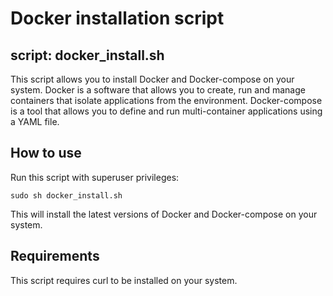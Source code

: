 # Docker installation script
## script: docker_install.sh

This script allows you to install Docker and Docker-compose on your system. Docker is a software that allows you to create, run and manage containers that isolate applications from the environment. Docker-compose is a tool that allows you to define and run multi-container applications using a YAML file.

## How to use
Run this script with superuser privileges:
```
sudo sh docker_install.sh
```

This will install the latest versions of Docker and Docker-compose on your system.

## Requirements
This script requires curl to be installed on your system.
